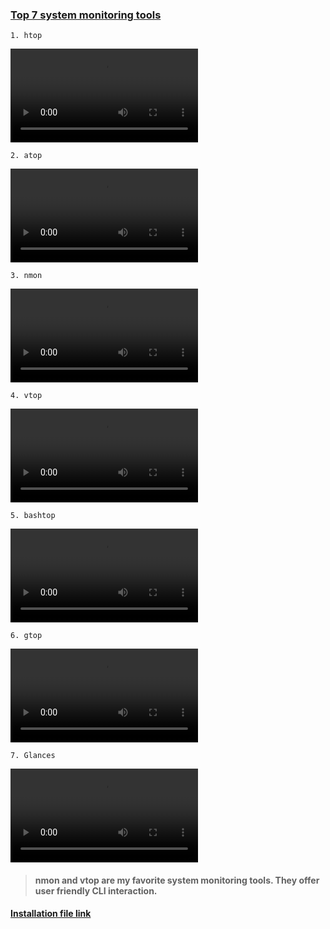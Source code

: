 ### [Top 7 system monitoring tools]()

`1. htop`

![7-sys-monitoring-tools](./src/htop.mov)

`2. atop`

![7-sys-monitoring-tools](./src/atop.mov)

`3. nmon`

![7-sys-monitoring-tools](./src/nmon.mov)

`4. vtop`

![7-sys-monitoring-tools](./src/vtop.mov)

`5. bashtop`

![7-sys-monitoring-tools](./src/bashtop.mov)

`6. gtop`

![7-sys-monitoring-tools](./src/gtop.mov)

`7. Glances`

![7-sys-monitoring-tools](./src/glances.mov)


> #### nmon and vtop are my favorite system monitoring tools. They offer user friendly CLI interaction.


#### [Installation file link](https://github.com/simulationpoint/top.7_system_monitoring_tools/blob/main/7sys-monitoring-tools.sh)



